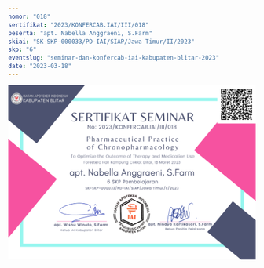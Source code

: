 ```yaml
---
nomor: "018"
sertifikat: "2023/KONFERCAB.IAI/III/018"
peserta: "apt. Nabella Anggraeni, S.Farm"
skiai: "SK-SKP-000033/PD-IAI/SIAP/Jawa Timur/II/2023"
skp: "6"
eventslug: "seminar-dan-konfercab-iai-kabupaten-blitar-2023"
date: "2023-03-18"
---
```


![GATSBY_EMPTY_ALT](018-apt.-nabella-anggraeni,-s.farm.png)
